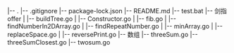 |-- .
    |-- .gitignore
    |-- package-lock.json
    |-- README.md
    |-- test.bat
    |-- 剑指offer
    |   |-- buildTree.go
    |   |-- Constructor.go
    |   |-- fib.go
    |   |-- findNumberIn2DArray.go
    |   |-- findRepeatNumber.go
    |   |-- minArray.go
    |   |-- replaceSpace.go
    |   |-- reversePrint.go
    |-- 数组
        |-- threeSum.go
        |-- threeSumClosest.go
        |-- twosum.go

